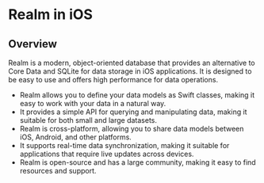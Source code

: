 # Realm in iOS

## Overview

Realm is a modern, object-oriented database that provides an alternative to Core Data and SQLite for data storage in iOS applications. It is designed to be easy to use and offers high performance for data operations.
- Realm allows you to define your data models as Swift classes, making it easy to work with your data in a natural way.
- It provides a simple API for querying and manipulating data, making it suitable for both small and large datasets.
- Realm is cross-platform, allowing you to share data models between iOS, Android, and other platforms.
- It supports real-time data synchronization, making it suitable for applications that require live updates across devices.
- Realm is open-source and has a large community, making it easy to find resources and support.

